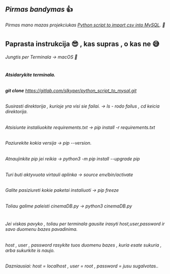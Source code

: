## ***Pirmas bandymas*** :+1:
###### Pirmas mano mazas projekciukas [Python script to import csv into MySQL](https://gitlab.com/slkyper/python_script_to_mysql). :snake:
#

## Paprasta instrukcija :sunglasses: , kas supras , o kas ne :sweat_smile:
###### Jungtis per Terminala -> macOS :apple:
#

###### **Atsidarykite terminala.**
###### **git clone** https://gitlab.com/slkyper/python_script_to_mysql.git
###### Susirasti direktorija , kurioje yra visi sie failai. -> ls - rodo failus , cd keicia direktorija.
###### Atsisiunte instaliuokite requirements.txt -> pip install -r requirements.txt
###### Paziurekite kokia versija -> pip --version.
###### Atnaujinkite pip jei reikia -> python3 -m pip install --upgrade pip
###### Turi buti aktyvuota virtauli aplinka -> source env/bin/activate
###### Galite pasiziureti kokie paketai instaliuoti  -> pip freeze 
###### Toliau galime paleisti cinemaDB.py -> python3 cinemaDB.py

#
###### Jei viskas pavyko , toliau per terminala gausite irasyti host,user,password ir savo duomenu bazes pavadinima.
###### host , user , password rasykite tuos duomenu bazes , kuria esate sukuria , arba sukurkite is naujo.
###### Dazniausiai: host = localhost , user = root , password = jusu sugalvotas..
